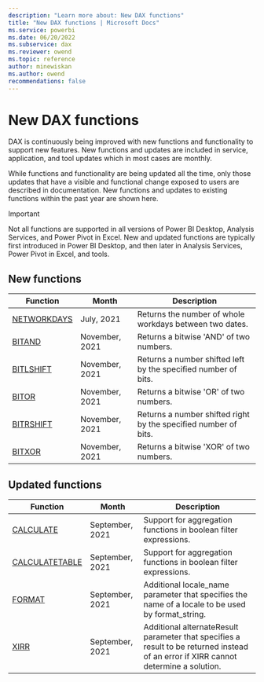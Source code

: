 ```yaml
---
description: "Learn more about: New DAX functions"
title: "New DAX functions | Microsoft Docs"
ms.service: powerbi 
ms.date: 06/20/2022
ms.subservice: dax 
ms.reviewer: owend
ms.topic: reference
author: minewiskan
ms.author: owend 
recommendations: false
---
```

# New DAX functions

DAX is continuously being improved with new functions and functionality to support new features. New functions and updates are included in service, application, and tool updates which in most cases are monthly.

While functions and functionality are being updated all the time, only those updates that have a visible and functional change exposed to users are described in documentation. New functions and updates to existing functions within the past year are shown here.

> [!IMPORTANT]
> Not all functions are supported in all versions of Power BI Desktop, Analysis Services, and Power Pivot in Excel. New and updated functions are typically first introduced in Power BI Desktop, and then later in Analysis Services, Power Pivot in Excel, and tools.
  
## New functions

|Function  |Month  | Description |
|---------|---------|---------|
|[NETWORKDAYS](networkdays-dax.md)| July, 2021 |  Returns the number of whole workdays between two dates. |
|[BITAND](bitand-function-dax.md)      | November, 2021 | Returns a bitwise 'AND' of two numbers.      |
|[BITLSHIFT](bitlshift-function-dax.md)      | November, 2021 | Returns a number shifted left by the specified number of bits.       |
|[BITOR](bitor-function-dax.md)      | November, 2021 | Returns a bitwise 'OR' of two numbers.       |
|[BITRSHIFT](bitrshift-function-dax.md)      | November, 2021| Returns a number shifted right by the specified number of bits.         |
|[BITXOR](bitxor-function-dax.md)      | November, 2021 | Returns a bitwise 'XOR' of two numbers.        |

## Updated functions

|Function  | Month  |Description|
|---------|---------|---------|
|[CALCULATE](calculate-function-dax.md)| September, 2021 |Support for aggregation functions in boolean filter expressions.|
|[CALCULATETABLE](calculatetable-function-dax.md)| September, 2021 |Support for aggregation functions in boolean filter expressions.|
|[FORMAT](format-function-dax.md)| September, 2021 |Additional locale_name parameter that specifies the name of a locale to be used by format_string.|
|[XIRR](xirr-function-dax.md)| September, 2021 |Additional alternateResult parameter that specifies a result to be returned instead of an error if XIRR cannot determine a solution.|
